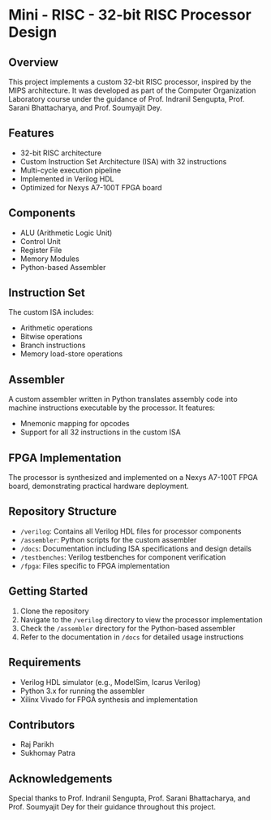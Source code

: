 # Mini - RISC - 32-bit RISC Processor Design

## Overview
This project implements a custom 32-bit RISC processor, inspired by the MIPS architecture. It was developed as part of the Computer Organization Laboratory course under the guidance of Prof. Indranil Sengupta, Prof. Sarani Bhattacharya, and Prof. Soumyajit Dey.

## Features
- 32-bit RISC architecture
- Custom Instruction Set Architecture (ISA) with 32 instructions
- Multi-cycle execution pipeline
- Implemented in Verilog HDL
- Optimized for Nexys A7-100T FPGA board

## Components
- ALU (Arithmetic Logic Unit)
- Control Unit
- Register File
- Memory Modules
- Python-based Assembler

## Instruction Set
The custom ISA includes:
- Arithmetic operations
- Bitwise operations
- Branch instructions
- Memory load-store operations

## Assembler
A custom assembler written in Python translates assembly code into machine instructions executable by the processor. It features:
- Mnemonic mapping for opcodes
- Support for all 32 instructions in the custom ISA

## FPGA Implementation
The processor is synthesized and implemented on a Nexys A7-100T FPGA board, demonstrating practical hardware deployment.

## Repository Structure
- `/verilog`: Contains all Verilog HDL files for processor components
- `/assembler`: Python scripts for the custom assembler
- `/docs`: Documentation including ISA specifications and design details
- `/testbenches`: Verilog testbenches for component verification
- `/fpga`: Files specific to FPGA implementation

## Getting Started
1. Clone the repository
2. Navigate to the `/verilog` directory to view the processor implementation
3. Check the `/assembler` directory for the Python-based assembler
4. Refer to the documentation in `/docs` for detailed usage instructions

## Requirements
- Verilog HDL simulator (e.g., ModelSim, Icarus Verilog)
- Python 3.x for running the assembler
- Xilinx Vivado for FPGA synthesis and implementation

## Contributors
- Raj Parikh
- Sukhomay Patra

## Acknowledgements
Special thanks to Prof. Indranil Sengupta, Prof. Sarani Bhattacharya, and Prof. Soumyajit Dey for their guidance throughout this project.
